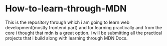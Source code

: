 # How-to-learn-through-MDN
This is the repository through which i am going to learn web development(mostly frontend part) and for learning practically and from the core i thought that mdn is a great option. i will be submitting all the practical projects that i build along with learning through MDN Docs.
